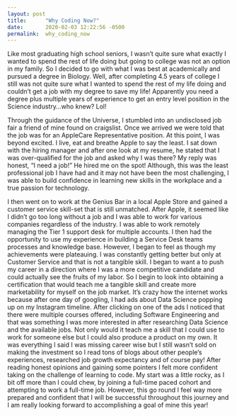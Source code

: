 ```yaml
---
layout: post
title:      "Why Coding Now?"
date:       2020-02-03 12:22:56 -0500
permalink:  why_coding_now
---
```



Like most graduating high school seniors, I wasn’t quite sure what exactly I wanted to spend the rest of life doing but going to college was not an option in my family. So I decided to go with what I was best at academically and pursued a degree in Biology. Well, after completing 4.5 years of college I still was not quite sure what I wanted to spend the rest of my life doing and couldn’t get a job with my degree to save my life! Apparently you need a degree plus multiple years of experience to get an entry level position in the Science industry…who knew? Lol!

Through the guidance of the Universe, I stumbled into an undisclosed job fair a friend of mine found on craigslist. Once we arrived we were told that the job was for an AppleCare Representative position. At this point, I was beyond excited. I live, eat and breathe Apple to say the least. I sat down with the hiring manager and after one look at my resume, he stated that I was over-qualified for the job and asked why I was there? My reply was honest, “I need a job!” He hired me on the spot! Although, this was the least professional job I have had and it may not have been the most challenging, I was able to build confidence in learning new skills in the workplace and a true passion for technology. 

I then went on to work at the Genius Bar in a local Apple Store and gained a customer service skill-set that is still unmatched. After Apple, it seemed like I didn’t go too long without a job and I was able to work for various companies regardless of the industry. I was able to work remotely managing the Tier 1 support desk for multiple accounts. I then had the opportunity to use my experience in building a Service Desk teams processes and knowledge base. However, I began to feel as though my achievements were plateauing. I was constantly getting better but only at Customer Service and that is not a tangible skill. I began to want a to push my career in a direction where I was a more competitive candidate and could actually see the fruits of my labor. So I begin to look into obtaining a certification that would teach me a tangible skill and create more marketability for myself on the job market. It’s crazy how the internet works because after one day of googling, I had ads about Data Science popping up on my Instagram timeline. After clicking on one of the ads I noticed that there were multiple courses offered, including Software Engineering and that was something I was more interested in after researching Data Science and the available jobs. Not only would it teach me a skill that I could use to work for someone else but I could also produce a product on my own. It was everything I said I was missing career wise but I still wasn’t sold on making the investment so I read tons of blogs about other people’s experiences, researched job growth expectancy and of course pay! After reading honest opinions and gaining some pointers I felt more confident taking on the challenge of learning to code. My start was a little rocky, as I bit off more than I could chew, by joining a full-time paced cohort and attempting to work a full-time job. However, this go round I feel way more prepared and confident that I will be successful throughout this journey and I am really looking forward to accomplishing a goal of mine this year!
